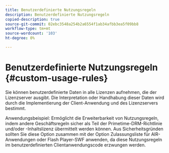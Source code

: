 ```yaml
---
title: Benutzerdefinierte Nutzungsregeln
description: Benutzerdefinierte Nutzungsregeln
copied-description: true
source-git-commit: 02ebc3548a254b2a6554f1ab34afbb3ea5f09bb8
workflow-type: tm+mt
source-wordcount: '103'
ht-degree: 0%

---
```


# Benutzerdefinierte Nutzungsregeln {#custom-usage-rules}

Sie können benutzerdefinierte Daten in alle Lizenzen aufnehmen, die der Lizenzserver ausgibt. Die Interpretation oder Handhabung dieser Daten wird durch die Implementierung der Client-Anwendung und des Lizenzservers bestimmt.

Anwendungsbeispiel: Ermöglicht die Erweiterbarkeit von Nutzungsregeln, indem andere Geschäftsregeln sicher als Teil der Primetime-DRM-Richtlinie und/oder -Inhaltslizenz übermittelt werden können. Aus Sicherheitsgründen sollten Sie diese Option zusammen mit der Option Zulassungsliste für AIR-Anwendungen oder Flash Player-SWF anwenden, da diese Nutzungsregeln im benutzerdefinierten Clientanwendungscode erzwungen werden.
